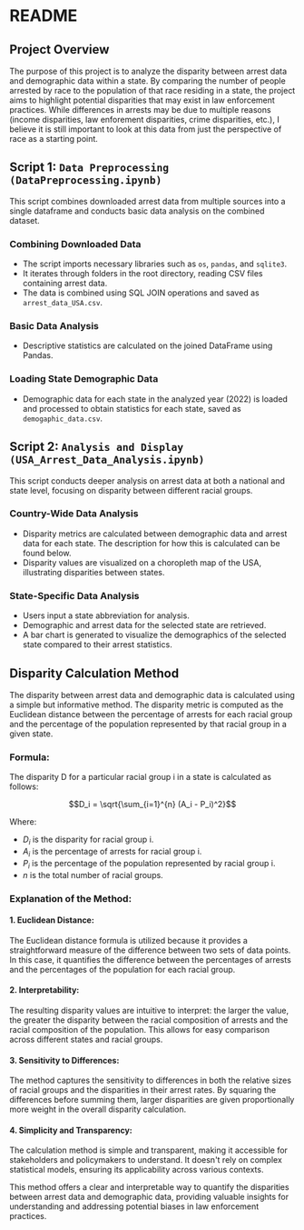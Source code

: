 # README

## Project Overview

The purpose of this project is to analyze the disparity between arrest data and demographic data within a state. By comparing the number of people arrested by race to the population of that race residing in a state, the project aims to highlight potential disparities that may exist in law enforcement practices. While differences in arrests may be due to multiple reasons (income disparities, law enforement disparities, crime disparities, etc.), I believe it is still important to look at this data from just the perspective of race as a starting point.

## Script 1: `Data Preprocessing (DataPreprocessing.ipynb)`

This script combines downloaded arrest data from multiple sources into a single dataframe and conducts basic data analysis on the combined dataset. 

### Combining Downloaded Data
- The script imports necessary libraries such as `os`, `pandas`, and `sqlite3`.
- It iterates through folders in the root directory, reading CSV files containing arrest data.
- The data is combined using SQL JOIN operations and saved as `arrest_data_USA.csv`.

### Basic Data Analysis
- Descriptive statistics are calculated on the joined DataFrame using Pandas.

### Loading State Demographic Data
- Demographic data for each state in the analyzed year (2022) is loaded and processed to obtain statistics for each state, saved as `demogaphic_data.csv`.

## Script 2: `Analysis and Display (USA_Arrest_Data_Analysis.ipynb)`

This script conducts deeper analysis on arrest data at both a national and state level, focusing on disparity between different racial groups.

### Country-Wide Data Analysis
- Disparity metrics are calculated between demographic data and arrest data for each state. The description for how this is calculated can be found below.
- Disparity values are visualized on a choropleth map of the USA, illustrating disparities between states.

### State-Specific Data Analysis
- Users input a state abbreviation for analysis.
- Demographic and arrest data for the selected state are retrieved.
- A bar chart is generated to visualize the demographics of the selected state compared to their arrest statistics.

## Disparity Calculation Method

The disparity between arrest data and demographic data is calculated using a simple but informative method. The disparity metric is computed as the Euclidean distance between the percentage of arrests for each racial group and the percentage of the population represented by that racial group in a given state.

### Formula:
The disparity D for a particular racial group i in a state is calculated as follows:


$$D_i = \sqrt{\sum_{i=1}^{n} (A_i - P_i)^2}$$


Where:
- $D_i$ is the disparity for racial group i.
- $A_i$ is the percentage of arrests for racial group i.
- $P_i$ is the percentage of the population represented by racial group i.
- $n$ is the total number of racial groups.

### Explanation of the Method:

#### 1. Euclidean Distance:
The Euclidean distance formula is utilized because it provides a straightforward measure of the difference between two sets of data points. In this case, it quantifies the difference between the percentages of arrests and the percentages of the population for each racial group.

#### 2. Interpretability:
The resulting disparity values are intuitive to interpret: the larger the value, the greater the disparity between the racial composition of arrests and the racial composition of the population. This allows for easy comparison across different states and racial groups.

#### 3. Sensitivity to Differences:
The method captures the sensitivity to differences in both the relative sizes of racial groups and the disparities in their arrest rates. By squaring the differences before summing them, larger disparities are given proportionally more weight in the overall disparity calculation.

#### 4. Simplicity and Transparency:
The calculation method is simple and transparent, making it accessible for stakeholders and policymakers to understand. It doesn't rely on complex statistical models, ensuring its applicability across various contexts.

This method offers a clear and interpretable way to quantify the disparities between arrest data and demographic data, providing valuable insights for understanding and addressing potential biases in law enforcement practices.


